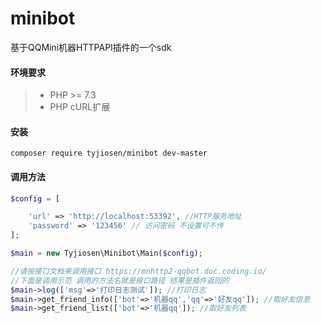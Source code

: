 # minibot



基于QQMini机器HTTPAPI插件的一个sdk



#### 环境要求

> - PHP >= 7.3
> - PHP cURL扩展

#### 安装

```code 
composer require tyjiosen/minibot dev-master
```

#### 调用方法

```php
$config = [

	'url' => 'http://localhost:53392', //HTTP服务地址
	'password' => '123456' // 访问密码 不设置可不传
];

$main = new Tyjiosen\Minibot\Main($config);

//请按接口文档来调用接口 https://mnhttp2-qqbot.doc.coding.io/
//下面是调用示范 调用的方法名就是接口路径 结果是插件返回的 
$main->log(['msg'=>'打印日志测试']); //打印日志
$main->get_friend_info(['bot'=>'机器qq','qq'=>'好友qq']); //取好友信息
$main->get_friend_list(['bot'=>'机器qq']); //取好友列表



```





